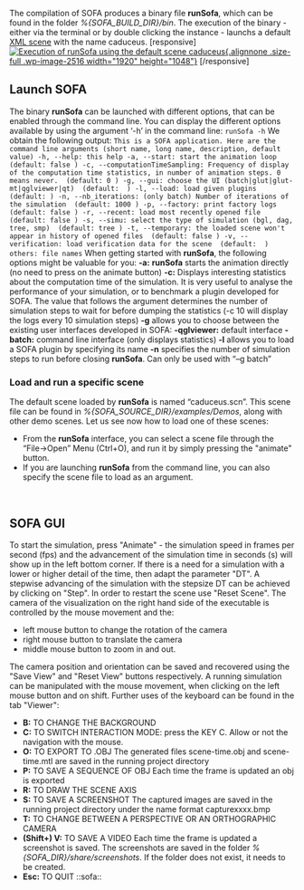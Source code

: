 The compilation of SOFA produces a binary file **runSofa**, which can be
found in the folder *%{SOFA\_BUILD\_DIR}/bin*. The execution of the
binary - either via the terminal or by double clicking the instance -
launchs a default [XML
scene](https://www.sofa-framework.org/community/doc/write-a-scene-in-xml "Write XML scene")
with the name caduceus. \[responsive\] [![Execution of runSofa using the
default scene
caduceus](https://www.sofa-framework.org/wp-content/uploads/2014/11/Screenshot-from-2015-01-14-1839152.png){.alignnone
.size-full .wp-image-2516 width="1920"
height="1048"}](https://www.sofa-framework.org/wp-content/uploads/2014/11/Screenshot-from-2015-01-14-1839152.png)
\[/responsive\]

Launch SOFA
-----------

The binary **runSofa** can be launched with different options, that can
be enabled through the command line. You can display the different
options available by using the argument ‘-h’ in the command line:
`runSofa -h` We obtain the following output:
`This is a SOFA application. Here are the command line arguments (short name, long name, description, default value) -h, --help: this help -a, --start: start the animation loop  (default: false ) -c, --computationTimeSampling: Frequency of display of the computation time statistics, in number of animation steps. 0 means never.  (default: 0 ) -g, --gui: choose the UI (batch|glut|glut-mt|qglviewer|qt)  (default:  ) -l, --load: load given plugins  (default: ) -n, --nb_iterations: (only batch) Number of iterations of the simulation  (default: 1000 ) -p, --factory: print factory logs  (default: false ) -r, --recent: load most recently opened file  (default: false ) -s, --simu: select the type of simulation (bgl, dag, tree, smp)  (default: tree ) -t, --temporary: the loaded scene won't appear in history of opened files  (default: false ) -v, --verification: load verification data for the scene  (default:  ) others: file names`
When getting started with **runSofa**, the following options might be
valuable for you: **-a:** **runSofa** starts the animation directly (no
need to press on the animate button) **-c:** Displays interesting
statistics about the computation time of the simulation. It is very
useful to analyse the performance of your simulation, or to benchmark a
plugin developed for SOFA. The value that follows the argument
determines the number of simulation steps to wait for before dumping the
statistics (-c 10 will display the logs every 10 simulation steps)
**-g** allows you to choose between the existing user interfaces
developed in SOFA: **-qglviewer:** default interface **-batch:** command
line interface (only displays statistics) **-l** allows you to load a
SOFA plugin by specifying its name **-n** specifies the number of
simulation steps to run before closing **runSofa**. Can only be used
with “–g batch”

### Load and run a specific scene

The default scene loaded by **runSofa** is named “caduceus.scn”. This
scene file can be found in *%{SOFA\_SOURCE\_DIR}/examples/Demos*, along
with other demo scenes. Let us see now how to load one of these scenes:

-   From the **runSofa** interface, you can select a scene file through
    the “File-&gt;Open” Menu (Ctrl+O), and run it by simply pressing the
    "animate" button.
-   If you are launching **runSofa** from the command line, you can also
    specify the scene file to load as an argument.

 

SOFA GUI
--------

To start the simulation, press "Animate" - the simulation speed in
frames per second (fps) and the advancement of the simulation time in
seconds (s) will show up in the left bottom corner. If there is a need
for a simulation with a lower or higher detail of the time, then adapt
the parameter "DT". A stepwise advancing of the simulation with the
stepsize DT can be achieved by clicking on "Step". In order to restart
the scene use "Reset Scene". The camera of the visualization on the
right hand side of the executable is controlled by the mouse movement
and the:

-   left mouse button to change the rotation of the camera
-   right mouse button to translate the camera
-   middle mouse button to zoom in and out.

The camera position and orientation can be saved and recovered using the
"Save View" and "Reset View" buttons respectively. A running simulation
can be manipulated with the mouse movement, when clicking on the left
mouse button and on shift. Further uses of the keyboard can be found in
the tab "Viewer":

-   **B:** TO CHANGE THE BACKGROUND
-   **C:** TO SWITCH INTERACTION MODE: press the KEY C. Allow or not the
    navigation with the mouse.
-   **O:** TO EXPORT TO .OBJ The generated files scene-time.obj and
    scene-time.mtl are saved in the running project directory
-   **P:** TO SAVE A SEQUENCE OF OBJ Each time the frame is updated an
    obj is exported
-   **R:** TO DRAW THE SCENE AXIS
-   **S:** TO SAVE A SCREENSHOT The captured images are saved in the
    running project directory under the name format capturexxxx.bmp
-   **T:** TO CHANGE BETWEEN A PERSPECTIVE OR AN ORTHOGRAPHIC CAMERA
-   **(Shift+) V:** TO SAVE A VIDEO Each time the frame is updated a
    screenshot is saved. The screenshots are saved in the folder
    *%{SOFA\_DIR}/share/screenshots*. If the folder does not exist, it
    needs to be created.
-   **Esc:** TO QUIT ::sofa::

